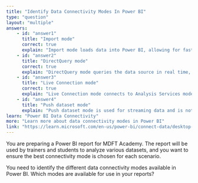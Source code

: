 ```yaml
---
title: "Identify Data Connectivity Modes In Power BI"
type: "question"
layout: "multiple"
answers:
    - id: "answer1"
      title: "Import mode"
      correct: true
      explain: "Import mode loads data into Power BI, allowing for fast performance and offline access."
    - id: "answer2"
      title: "DirectQuery mode"
      correct: true
      explain: "DirectQuery mode queries the data source in real time, ensuring up-to-date data but may impact performance."
    - id: "answer3"
      title: "Live Connection mode"
      correct: true
      explain: "Live Connection mode connects to Analysis Services models, allowing for real-time data access and centralized models."
    - id: "answer4"
      title: "Push dataset mode"
      explain: "Push dataset mode is used for streaming data and is not a standard data connectivity mode in Power BI Desktop."
learn: "Power BI Data Connectivity"
more: "Learn more about data connectivity modes in Power BI"
link: "https://learn.microsoft.com/en-us/power-bi/connect-data/desktop-storage-mode"
---
```

You are preparing a Power BI report for MDFT Academy. The report will be used by trainers and students to analyze various datasets, and you want to ensure the best connectivity mode is chosen for each scenario.

You need to identify the different data connectivity modes available in Power BI. Which modes are available for use in your reports?
